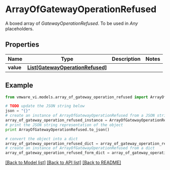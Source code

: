 # ArrayOfGatewayOperationRefused

A boxed array of *GatewayOperationRefused*. To be used in *Any* placeholders. 

## Properties
Name | Type | Description | Notes
------------ | ------------- | ------------- | -------------
**value** | [**List[GatewayOperationRefused]**](GatewayOperationRefused.md) |  | 

## Example

```python
from vmware_vi.models.array_of_gateway_operation_refused import ArrayOfGatewayOperationRefused

# TODO update the JSON string below
json = "{}"
# create an instance of ArrayOfGatewayOperationRefused from a JSON string
array_of_gateway_operation_refused_instance = ArrayOfGatewayOperationRefused.from_json(json)
# print the JSON string representation of the object
print ArrayOfGatewayOperationRefused.to_json()

# convert the object into a dict
array_of_gateway_operation_refused_dict = array_of_gateway_operation_refused_instance.to_dict()
# create an instance of ArrayOfGatewayOperationRefused from a dict
array_of_gateway_operation_refused_form_dict = array_of_gateway_operation_refused.from_dict(array_of_gateway_operation_refused_dict)
```
[[Back to Model list]](../README.md#documentation-for-models) [[Back to API list]](../README.md#documentation-for-api-endpoints) [[Back to README]](../README.md)


